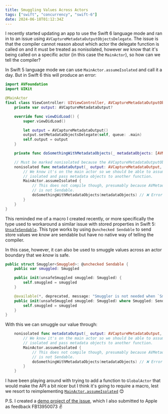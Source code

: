 ```yaml
---
title: Smuggling Values Across Actors
tags: ["swift", "concurrency", "swift-6"]
date: 2024-06-18T01:12:34Z
---
```


I recently started updating an app to use the Swift 6 language mode and ran in to an issue using `AVCaptureMetadataOutputObjectsDelegate`. The issue is that the compiler cannot reason about which actor the delegate function is called on and it must be treated as nonisolated, however _we_ know that it's being called on a specific actor (in this case the `MainActor`), so how can we tell the compiler?

In Swift 5 language mode we can use `MainActor.assumeIsolated` and call it a day. But in Swift 6 this will produce an error:

```swift
import AVFoundation
import UIKit

@MainActor
final class ViewController: UIViewController, AVCaptureMetadataOutputObjectsDelegate {
    private var output: AVCaptureMetadataOutput?

    override func viewDidLoad() {
        super.viewDidLoad()

        let output = AVCaptureMetadataOutput()
        output.setMetadataObjectsDelegate(self, queue: .main)
        self.output = output
    }

    private func doSomethingWithMetadataObjects(_ metadataObjects: [AVMetadataObject]) {}

    // Must be marked nonisolated because the AVCaptureMetadataOutputObjectsDelegate protocol cannot declare the actor on which the function will be called.
    nonisolated func metadataOutput(_ output: AVCaptureMetadataOutput, didOutput metadataObjects: [AVMetadataObject], from connection: AVCaptureConnection) {
        // We know it's on the main actor so we should be able to assume
        // isolated and pass metadata objects to another function.
        MainActor.assumeIsolated {
            // This does not compile though, presumably because AVMetadataObject
            // is not Sendable.
            doSomethingWithMetadataObjects(metadataObjects) // ❌ Error: Sending 'metadataObjects' risks causing data races
        }
    }
}
```

This reminded me of a macro I created recently, or more specifically the type used to workaround a similar issue with stored properties in Swift 5: [`UnsafeSendable`](https://github.com/JosephDuffy/UnsafeSendable/blob/main/Sources/UnsafeSendable/UnsafeSendable.swift). This type works by using `@unchecked Sendable` to send store values we _know_ are sendable but have no native way of telling the compiler.

In this case, however, it can also be used to smuggle values across an actor boundary that we _know_ is safe.

```swift
public struct Smuggler<Smuggled>: @unchecked Sendable {
    public var smuggled: Smuggled

    public init(unsafeSmuggled smuggled: Smuggled) {
        self.smuggled = smuggled
    }

    @available(*, deprecated, message: "Smuggler is not needed when `Smuggled` is Sendable")
    public init(unsafeSmuggled smuggled: Smuggled) where Smuggled: Sendable {
        self.smuggled = smuggled
    }
}
```

With this we can smuggle our value through:

```swift
    nonisolated func metadataOutput(_ output: AVCaptureMetadataOutput, didOutput metadataObjects: [AVMetadataObject], from connection: AVCaptureConnection) {
        // We know it's on the main actor so we should be able to assume
        // isolated and pass metadata objects to another function.
        MainActor.assumeIsolated {
            // This does not compile though, presumably because AVMetadataObject
            // is not Sendable.
            doSomethingWithMetadataObjects(metadataObjects) // ❌ Error: Sending 'metadataObjects' risks causing data races
        }
    }
```

I have been playing around with trying to add a function to `GlobalActor` that would make the API a bit nicer but I think it's going to require a macro, lest we resort to reimplementing [`MainActor.assumeIsolated`](https://github.com/apple/swift/blob/main/stdlib/public/Concurrency/MainActor.swift#L142) 😊

P.S. I created a [demo project of the issue](https://github.com/JosephDuffy/AVCaptureMetadataOutputObjectsDelegateConcurrency), which I also submitted to Apple as feedback FB13950073 ✌️
